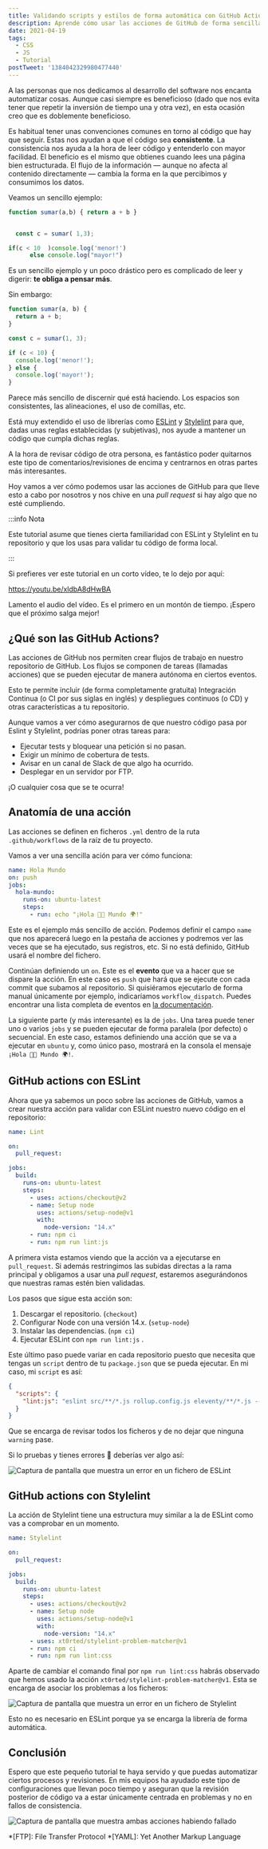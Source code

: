 ```yaml
---
title: Validando scripts y estilos de forma automática con GitHub Actions
description: Aprende cómo usar las acciones de GitHub de forma sencilla para llevar a cabo tareas sencillas como usar linters de forma automática.
date: 2021-04-19
tags:
  - CSS
  - JS
  - Tutorial
postTweet: '1384042329980477440'
---
```


A las personas que nos dedicamos al desarrollo del software nos encanta automatizar cosas. Aunque casi siempre es beneficioso (dado que nos evita tener que repetir la inversión de tiempo una   y otra vez), en esta ocasión creo que es doblemente beneficioso.

Es habitual tener unas convenciones comunes en torno al código que hay que seguir. Estas nos ayudan a que el código sea **consistente**. La consistencia nos ayuda a la hora de leer código y entenderlo con mayor facilidad. El beneficio es el mismo que obtienes cuando lees una página bien estructurada. El flujo de la información — aunque no afecta al contenido directamente — cambia la forma en la que percibimos y consumimos los datos.

Veamos un sencillo ejemplo:

```js
function sumar(a,b) { return a + b }


  const c = sumar( 1,3);

if(c < 10  )console.log('menor!')
      else console.log("mayor!")
```

Es un sencillo ejemplo y un poco drástico pero es complicado de leer y digerir: **te obliga a pensar más**.

Sin embargo:

```js
function sumar(a, b) {
  return a + b;
}

const c = sumar(1, 3);

if (c < 10) {
  console.log('menor!');
} else {
  console.log('mayor!');
}
```

Parece más sencillo de discernir qué está haciendo. Los espacios son consistentes, las alineaciones, el uso de comillas, etc.

Está muy extendido el uso de librerías como [ESLint](https://eslint.org/) y [Stylelint](https://stylelint.io/) para que, dadas unas reglas establecidas (y subjetivas), nos ayude a mantener un código que cumpla dichas reglas.

A la hora de revisar código de otra persona, es fantástico poder quitarnos este tipo de comentarios/revisiones de encima y centrarnos en otras partes más interesantes.

Hoy vamos a ver cómo podemos usar las acciones de GitHub para que lleve esto a cabo por nosotros y nos chive en una *pull request* si hay algo que no esté cumpliendo.

:::info Nota

Este tutorial asume que tienes cierta familiaridad con ESLint y Stylelint en tu repositorio y que los usas para validar tu código de forma local.

:::

Si prefieres ver este tutorial en un corto vídeo, te lo dejo por aquí:

https://youtu.be/xldbA8dHwBA

Lamento el audio del vídeo. Es el primero en un montón de tiempo. ¡Espero que el próximo salga mejor!

## ¿Qué son las GitHub Actions?

Las acciones de GitHub nos permiten crear flujos de trabajo en nuestro repositorio de GitHub. Los flujos se componen de tareas (llamadas acciones) que se pueden ejecutar de manera autónoma en ciertos eventos.

Esto te permite incluir (de forma completamente gratuita) Integración Continua (o CI por sus siglas en inglés) y despliegues continuos (o CD) y otras características a tu repositorio.

Aunque vamos a ver cómo asegurarnos de que nuestro código pasa por Eslint y Stylelint, podrías poner otras tareas para:

* Ejecutar tests y bloquear una petición si no pasan.
* Exigir un mínimo de cobertura de tests.
* Avisar en un canal de Slack de que algo ha ocurrido.
* Desplegar en un servidor por FTP.

¡O cualquier cosa que se te ocurra!

## Anatomía de una acción

Las acciones se definen en ficheros `.yml` dentro de la ruta `.github/workflows` de la raíz de tu proyecto.

Vamos a ver una sencilla ación para ver cómo funciona:

```yml
name: Hola Mundo
on: push
jobs:
  hola-mundo:
    runs-on: ubuntu-latest
    steps:
      - run: echo "¡Hola 👋🏽 Mundo 🌍!"
```

Este es el ejemplo más sencillo de acción. Podemos definir el campo `name` que nos aparecerá luego en la pestaña de acciones y podremos ver las veces que se ha ejecutado, sus registros, etc. Si no está definido, GitHub usará el nombre del fichero.

Continúan definiendo un `on`. Este es el **evento** que va a hacer que se dispare la acción. En este caso es `push` que hará que se ejecute con cada commit que subamos al repositorio. Si quisiéramos ejecutarlo de forma manual únicamente por ejemplo, indicaríamos `workflow_dispatch`. Puedes encontrar una lista completa de eventos en [la documentación](https://docs.github.com/en/actions/reference/events-that-trigger-workflows#webhook-events).

La siguiente parte (y más interesante) es la de `jobs`. Una tarea puede tener uno o varios `jobs` y se pueden ejecutar de forma paralela (por defecto) o secuencial. En este caso, estamos definiendo una acción que se va a ejecutar en `ubuntu` y, como único paso, mostrará en la consola el mensaje `¡Hola 👋🏽 Mundo 🌍!`.

## GitHub actions con ESLint

Ahora que ya sabemos un poco sobre las acciones de GitHub, vamos a crear nuestra acción para validar con ESLint nuestro nuevo código en el repositorio:

```yml
name: Lint

on:
  pull_request:

jobs:
  build:
    runs-on: ubuntu-latest
    steps:
      - uses: actions/checkout@v2
      - name: Setup node
        uses: actions/setup-node@v1
        with:
          node-version: "14.x"
      - run: npm ci
      - run: npm run lint:js
```

A primera vista estamos viendo que la acción va a ejecutarse en `pull_request`. Si además restringimos las subidas directas a la rama principal y obligamos a usar una *pull request*, estaremos asegurándonos que nuestras ramas estén bien validadas.

Los pasos que sigue esta acción son:

1. Descargar el repositorio. (`checkout`)
2. Configurar Node con una versión 14.x. (`setup-node`)
3. Instalar las dependencias. (`npm ci`)
4. Ejecutar ESLint con `npm run lint:js` .

Este último paso puede variar en cada repositorio puesto que necesita que tengas un `script` dentro de tu `package.json` que se pueda ejecutar. En mi caso, mi `script` es así:

```json
{
  "scripts": {
    "lint:js": "eslint src/**/*.js rollup.config.js eleventy/**/*.js --max-warnings 0",
  }
}
```

Que se encarga de revisar todos los ficheros y de no dejar que ninguna `warning` pase.

Si lo pruebas y tienes errores 😬 deberías ver algo así:

![Captura de pantalla que muestra un error en un fichero de ESLint](/img/posts/fallo-eslint-github-action.png "Error en ESLint")

## GitHub actions con Stylelint

La acción de Stylelint tiene una estructura muy similar a la de ESLint como vas a comprobar en un momento.

```yml
name: Stylelint

on:
  pull_request:

jobs:
  build:
    runs-on: ubuntu-latest
    steps:
      - uses: actions/checkout@v2
      - name: Setup node
        uses: actions/setup-node@v1
        with:
          node-version: "14.x"
      - uses: xt0rted/stylelint-problem-matcher@v1
      - run: npm ci
      - run: npm run lint:css
```

Aparte de cambiar el comando final por `npm run lint:css` habrás observado que hemos usado la acción `xt0rted/stylelint-problem-matcher@v1`. Esta se encarga de asociar los problemas a los ficheros:

![Captura de pantalla que muestra un error en un fichero de Stylelint](/img/posts/fallo-stylelint-github-action.png "Error en Stylelint")

Esto no es necesario en ESLint porque ya se encarga la librería de forma automática.

## Conclusión

Espero que este pequeño tutorial te haya servido y que puedas automatizar ciertos procesos y revisiones. En mis equipos ha ayudado este tipo de configuraciones que llevan poco tiempo y aseguran que la revisión posterior de código va a estar únicamente centrada en problemas y no en fallos de consistencia.

![Captura de pantalla que muestra ambas acciones habiendo fallado](/img/posts/errores-github-actions.png "Error en ambas acciones")

*[FTP]: File Transfer Protocol
*[YAML]: Yet Another Markup Language
